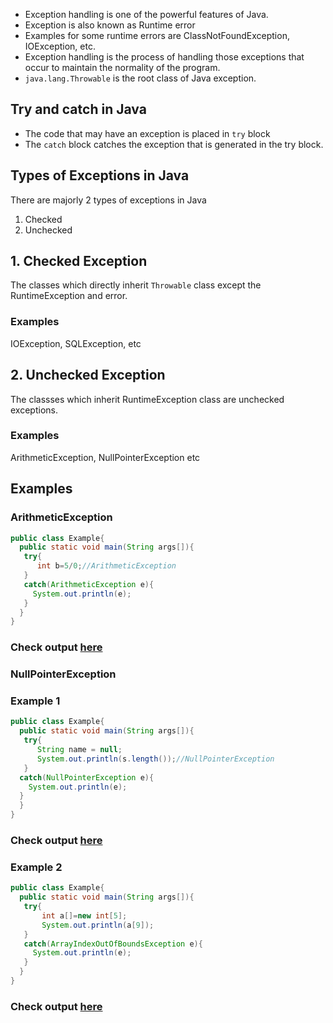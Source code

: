 * Exception handling is one of the powerful features of Java.  
* Exception is also known as Runtime error
* Examples for some runtime errors are ClassNotFoundException, IOException, etc.
* Exception handling is the process of handling those exceptions that occur to maintain the normality of the program.
* `java.lang.Throwable` is the root class of Java exception.
## Try and catch in Java
* The code that may have an exception is placed in `try` block
* The `catch` block catches the exception that is generated in the try block.
## Types of Exceptions in Java
There are majorly 2 types of exceptions in Java
1. Checked
2. Unchecked

## 1. Checked Exception
The classes which directly inherit `Throwable` class except the RuntimeException and error.
### Examples
IOException, SQLException, etc

## 2. Unchecked Exception
The classses which inherit RuntimeException class are unchecked exceptions.
### Examples
ArithmeticException, NullPointerException etc

## Examples
### ArithmeticException
```java
public class Example{  
  public static void main(String args[]){  
   try{  
      int b=5/0;//ArithmeticException  
   }
   catch(ArithmeticException e){
     System.out.println(e);
   }  
  }  
}  
```
### Check output [here](https://onecompiler.com/java/3w488bwdq)

### NullPointerException
### Example 1
```java
public class Example{  
  public static void main(String args[]){  
   try{  
      String name = null;  
      System.out.println(s.length());//NullPointerException
   }
  catch(NullPointerException e){
    System.out.println(e);
  }
  }  
}  
```
### Check output [here](https://onecompiler.com/java/3w488vpj8)

### Example 2
```java
public class Example{  
  public static void main(String args[]){  
   try{  
       int a[]=new int[5];
       System.out.println(a[9]);
   }
   catch(ArrayIndexOutOfBoundsException e){
     System.out.println(e);
   }
  }
}
```
### Check output [here](https://onecompiler.com/java/3w488yyyh)






